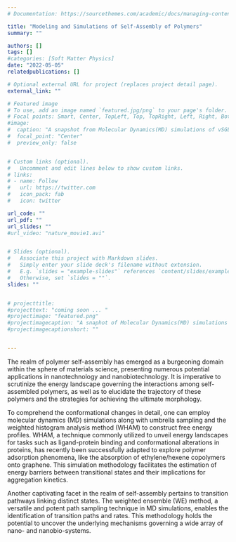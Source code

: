 ```yaml
---
# Documentation: https://sourcethemes.com/academic/docs/managing-content/

title: "Modeling and Simulations of Self-Assembly of Polymers"
summary: ""

authors: []
tags: []
#categories: [Soft Matter Physics]
date: "2022-05-05"
relatedpublications: []

# Optional external URL for project (replaces project detail page).
external_link: ""

# Featured image
# To use, add an image named `featured.jpg/png` to your page's folder.
# Focal points: Smart, Center, TopLeft, Top, TopRight, Left, Right, BottomLeft, Bottom, BottomRight.
#image: 
#  caption: "A snapshot from Molecular Dynamics(MD) simulations of vSGLT"
#  focal_point: "Center"
#  preview_only: false


# Custom links (optional).
#   Uncomment and edit lines below to show custom links.
# links:
# - name: Follow
#   url: https://twitter.com
#   icon_pack: fab
#   icon: twitter

url_code: ""
url_pdf: ""
url_slides: ""
#url_video: "nature_movie1.avi"


# Slides (optional).
#   Associate this project with Markdown slides.
#   Simply enter your slide deck's filename without extension.
#   E.g. `slides = "example-slides"` references `content/slides/example-slides.md`.
#   Otherwise, set `slides = ""`.
slides: ""


# projecttitle: 
#projecttext: "coming soon ... "
#projectimage: "featured.png"
#projectimagecaption: "A snaphot of Molecular Dynamics(MD) simulations of vSGLT"
#projectimagecaptionshort: ""


---
```


The realm of polymer self-assembly has emerged as a burgeoning domain within the sphere of materials science, presenting numerous potential applications in nanotechnology and nanobiotechnology. It is imperative to scrutinize the energy landscape governing the interactions among self-assembled polymers, as well as to elucidate the trajectory of these polymers and the strategies for achieving the ultimate morphology.

To comprehend the conformational changes in detail, one can employ molecular dynamics (MD) simulations along with umbrella sampling and the weighted histogram analysis method (WHAM) to construct free energy profiles. WHAM, a technique commonly utilized to unveil energy landscapes for tasks such as ligand-protein binding and conformational alterations in proteins, has recently been successfully adapted to explore polymer adsorption phenomena, like the absorption of ethylene/hexene copolymers onto graphene. This simulation methodology facilitates the estimation of energy barriers between transitional states and their implications for aggregation kinetics.

Another captivating facet in the realm of self-assembly pertains to transition pathways linking distinct states. The weighted ensemble (WE) method, a versatile and potent path sampling technique in MD simulations, enables the identification of transition paths and rates. This methodology holds the potential to uncover the underlying mechanisms governing a wide array of nano- and nanobio-systems.


